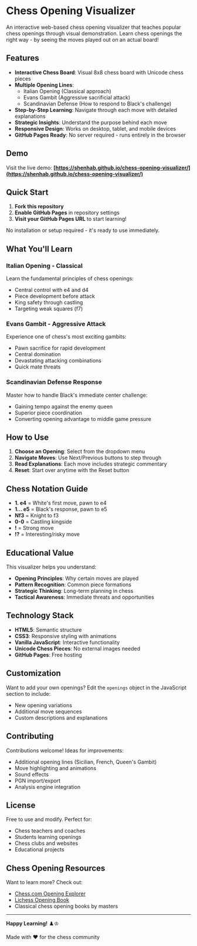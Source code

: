 # Chess Opening Visualizer

An interactive web-based chess opening visualizer that teaches popular chess openings through visual demonstration. Learn chess openings the right way - by seeing the moves played out on an actual board!

## Features

- **Interactive Chess Board**: Visual 8x8 chess board with Unicode chess pieces
- **Multiple Opening Lines**:
  - Italian Opening (Classical approach)
  - Evans Gambit (Aggressive sacrificial attack)
  - Scandinavian Defense (How to respond to Black's challenge)
- **Step-by-Step Learning**: Navigate through each move with detailed explanations
- **Strategic Insights**: Understand the purpose behind each move
- **Responsive Design**: Works on desktop, tablet, and mobile devices
- **GitHub Pages Ready**: No server required - runs entirely in the browser

## Demo

Visit the live demo: **[https://shenhab.github.io/chess-opening-visualizer/](https://shenhab.github.io/chess-opening-visualizer/)**

## Quick Start

1. **Fork this repository**
2. **Enable GitHub Pages** in repository settings
3. **Visit your GitHub Pages URL** to start learning!

No installation or setup required - it's ready to use immediately.

## What You'll Learn

### Italian Opening - Classical
Learn the fundamental principles of chess openings:
- Central control with e4 and d4
- Piece development before attack
- King safety through castling
- Targeting weak squares (f7)

### Evans Gambit - Aggressive Attack
Experience one of chess's most exciting gambits:
- Pawn sacrifice for rapid development
- Central domination
- Devastating attacking combinations
- Quick mate threats

### Scandinavian Defense Response
Master how to handle Black's immediate center challenge:
- Gaining tempo against the enemy queen
- Superior piece coordination
- Converting opening advantage to middle game pressure

## How to Use

1. **Choose an Opening**: Select from the dropdown menu
2. **Navigate Moves**: Use Next/Previous buttons to step through
3. **Read Explanations**: Each move includes strategic commentary
4. **Reset**: Start over anytime with the Reset button

## Chess Notation Guide

- **1. e4** = White's first move, pawn to e4
- **1... e5** = Black's response, pawn to e5
- **Nf3** = Knight to f3
- **0-0** = Castling kingside
- **!** = Strong move
- **!?** = Interesting/risky move

## Educational Value

This visualizer helps you understand:
- **Opening Principles**: Why certain moves are played
- **Pattern Recognition**: Common piece formations
- **Strategic Thinking**: Long-term planning in chess
- **Tactical Awareness**: Immediate threats and opportunities

## Technology Stack

- **HTML5**: Semantic structure
- **CSS3**: Responsive styling with animations
- **Vanilla JavaScript**: Interactive functionality
- **Unicode Chess Pieces**: No external images needed
- **GitHub Pages**: Free hosting

## Customization

Want to add your own openings? Edit the `openings` object in the JavaScript section to include:
- New opening variations
- Additional move sequences
- Custom descriptions and explanations

## Contributing

Contributions welcome! Ideas for improvements:
- Additional opening lines (Sicilian, French, Queen's Gambit)
- Move highlighting and animations
- Sound effects
- PGN import/export
- Analysis engine integration

## License

Free to use and modify. Perfect for:
- Chess teachers and coaches
- Students learning openings
- Chess clubs and websites
- Educational projects

## Chess Opening Resources

Want to learn more? Check out:
- [Chess.com Opening Explorer](https://www.chess.com/openings)
- [Lichess Opening Book](https://lichess.org/analysis)
- Classical chess opening books by masters

---

**Happy Learning!** ♟️♔

Made with ❤️ for the chess community
